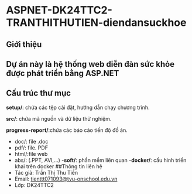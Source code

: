 # ASPNET-DK24TTC2-TRANTHITHUTIEN-diendansuckhoe
## Giới thiệu
## Dự án này là hệ thống web diễn đàn sức khỏe được phát triển bằng ASP.NET
## Cấu trúc thư mục
**setup/**: chứa các tệp cài đặt, hướng dẫn chạy chương trình.

**src/**: chứa mã nguồn và dữ liệu thử nghiệm.

**progress-report/**:chứa các báo cáo tiến độ đồ án.
  - doc/: file .doc
  - pdf/: file. PDF
  - html/:file web
  - abs/: (.PPT, AVI,...)
-**soft/**: phần mềm liên quan
-**docker/**: cấu hình triển khai trên docker
##Thông tin liên hệ
- Tác giả: Trần Thị Thu Tiền
- Email: tienttt071093@tvu-onschool.edu.vn
- Lớp: DK24TTC2
